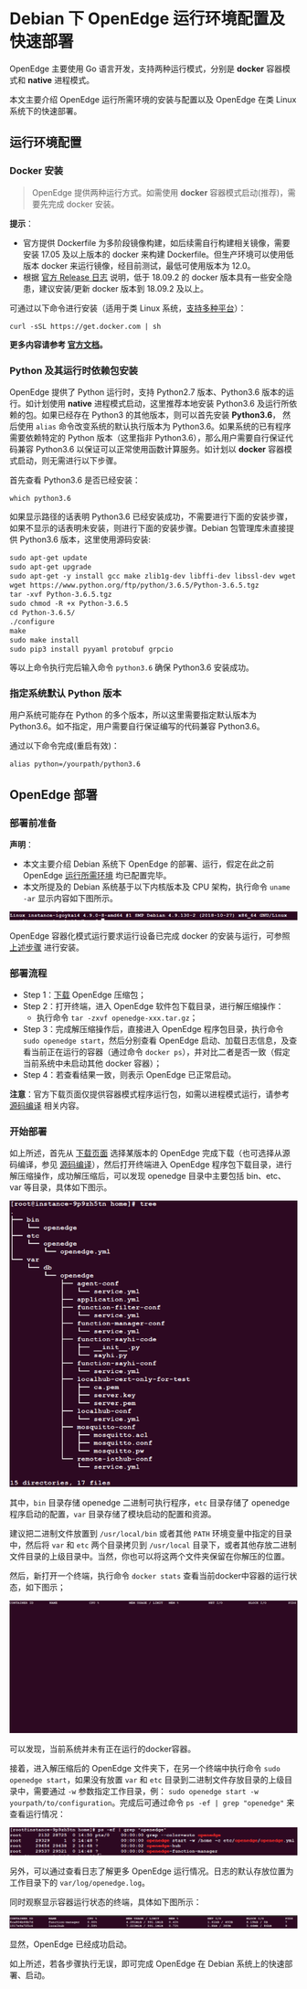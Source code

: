 # Debian 下 OpenEdge 运行环境配置及快速部署

OpenEdge 主要使用 Go 语言开发，支持两种运行模式，分别是 **docker** 容器模式和 **native** 进程模式。

本文主要介绍 OpenEdge 运行所需环境的安装与配置以及 OpenEdge 在类 Linux 系统下的快速部署。

## 运行环境配置

### Docker 安装

> OpenEdge 提供两种运行方式。如需使用 **docker** 容器模式启动(推荐)，需要先完成 docker 安装。

**提示**：

- 官方提供 Dockerfile 为多阶段镜像构建，如后续需自行构建相关镜像，需要安装 17.05 及以上版本的 docker 来构建 Dockerfile。但生产环境可以使用低版本 docker 来运行镜像，经目前测试，最低可使用版本为 12.0。
- 根据 [官方 Release 日志](https://docs.docker.com/engine/release-notes/#18092) 说明，低于 18.09.2 的 docker 版本具有一些安全隐患，建议安装/更新 docker 版本到 18.09.2 及以上。

可通过以下命令进行安装（适用于类 Linux 系统，[支持多种平台](./Support-platforms.md)）：

```shell
curl -sSL https://get.docker.com | sh
```

**更多内容请参考 [官方文档](https://docs.docker.com/install/)。**

### Python 及其运行时依赖包安装

OpenEdge 提供了 Python 运行时，支持 Python2.7 版本、Python3.6 版本的运行。如计划使用 **native** 进程模式启动，这里推荐本地安装 Python3.6 及运行所依赖的包。如果已经存在 Python3 的其他版本，则可以首先安装 **Python3.6**， 然后使用 `alias` 命令改变系统的默认执行版本为 Python3.6。如果系统的已有程序需要依赖特定的 Python 版本（这里指非 Python3.6），那么用户需要自行保证代码兼容 Python3.6 以保证可以正常使用函数计算服务。如计划以 **docker** 容器模式启动，则无需进行以下步骤。

首先查看 Python3.6 是否已经安装：

```shell
which python3.6
```

如果显示路径的话表明 Python3.6 已经安装成功，不需要进行下面的安装步骤，如果不显示的话表明未安装，则进行下面的安装步骤。Debian 包管理库未直接提供 Python3.6 版本，这里使用源码安装:

```shell
sudo apt-get update
sudo apt-get upgrade
sudo apt-get -y install gcc make zlib1g-dev libffi-dev libssl-dev wget
wget https://www.python.org/ftp/python/3.6.5/Python-3.6.5.tgz
tar -xvf Python-3.6.5.tgz
sudo chmod -R +x Python-3.6.5
cd Python-3.6.5/
./configure
make
sudo make install
sudo pip3 install pyyaml protobuf grpcio
```

等以上命令执行完后输入命令 `python3.6` 确保 Python3.6 安装成功。

### 指定系统默认 Python 版本

用户系统可能存在 Python 的多个版本，所以这里需要指定默认版本为 Python3.6。如不指定，用户需要自行保证编写的代码兼容 Python3.6。

通过以下命令完成(重启有效)：

```shell
alias python=/yourpath/python3.6
```

## OpenEdge 部署

### 部署前准备

**声明**：

- 本文主要介绍 Debian 系统下 OpenEdge 的部署、运行，假定在此之前 OpenEdge [运行所需环境](#运行环境配置) 均已配置完毕。
- 本文所提及的 Debian 系统基于以下内核版本及 CPU 架构，执行命令 `uname -ar` 显示内容如下图所示。

![系统架构及内核版本查询](../../images/setup/os-debian.png)

OpenEdge 容器化模式运行要求运行设备已完成 docker 的安装与运行，可参照 [上述步骤](#docker-安装) 进行安装。

### 部署流程

- Step 1：[下载](../Resources-download.md) OpenEdge 压缩包；
- Step 2：打开终端，进入 OpenEdge 软件包下载目录，进行解压缩操作：
	- 执行命令 `tar -zxvf openedge-xxx.tar.gz`；
- Step 3：完成解压缩操作后，直接进入 OpenEdge 程序包目录，执行命令 `sudo openedge start`，然后分别查看 OpenEdge 启动、加载日志信息，及查看当前正在运行的容器（通过命令 `docker ps`），并对比二者是否一致（假定当前系统中未启动其他 docker 容器）；
- Step 4：若查看结果一致，则表示 OpenEdge 已正常启动。

**注意**：官方下载页面仅提供容器模式程序运行包，如需以进程模式运行，请参考 [源码编译](./Build-OpenEdge-from-Source.md) 相关内容。

### 开始部署

如上所述，首先从 [下载页面](../Resources-download.md) 选择某版本的 OpenEdge 完成下载（也可选择从源码编译，参见 [源码编译](./Build-OpenEdge-from-Source.md)），然后打开终端进入 OpenEdge 程序包下载目录，进行解压缩操作，成功解压缩后，可以发现 openedge 目录中主要包括 bin、etc、var 等目录，具体如下图示。

![OpenEdge 可执行程序包目录](../../images/setup/openedge-dir-debian.png)

其中，`bin` 目录存储 openedge 二进制可执行程序，`etc` 目录存储了 openedge 程序启动的配置，`var` 目录存储了模块启动的配置和资源。

建议把二进制文件放置到 `/usr/local/bin` 或者其他 `PATH` 环境变量中指定的目录中，然后将 `var` 和 `etc` 两个目录拷贝到 `/usr/local` 目录下，或者其他存放二进制文件目录的上级目录中。当然，你也可以将这两个文件夹保留在你解压的位置。

然后，新打开一个终端，执行命令 `docker stats` 查看当前docker中容器的运行状态，如下图示；

![当前运行 docker 容器查询](../../images/setup/docker-stats-before-debian.png)

可以发现，当前系统并未有正在运行的docker容器。

接着，进入解压缩后的 OpenEdge 文件夹下，在另一个终端中执行命令 `sudo openedge start`，如果没有放置 `var` 和 `etc` 目录到二进制文件存放目录的上级目录中，需要通过 `-w` 参数指定工作目录，例： `sudo openedge start -w yourpath/to/configuration`。完成后可通过命令 `ps -ef | grep "openedge"` 来查看运行情况：

![OpenEdge](../../images/setup/openedge-started-thread-debian.png)

另外，可以通过查看日志了解更多 OpenEdge 运行情况。日志的默认存放位置为工作目录下的 `var/log/openedge.log`。

同时观察显示容器运行状态的终端，具体如下图所示：

![当前运行 docker 容器查询](../../images/setup/docker-stats-after-debian.png)

显然，OpenEdge 已经成功启动。

如上所述，若各步骤执行无误，即可完成 OpenEdge 在 Debian 系统上的快速部署、启动。